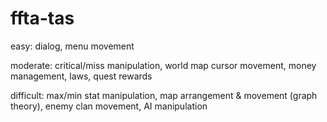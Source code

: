 # ffta-tas

easy:
dialog,
menu movement

moderate:
critical/miss manipulation,
world map cursor movement,
money management,
laws,
quest rewards

difficult:
max/min stat manipulation,
map arrangement & movement (graph theory),
enemy clan movement,
AI manipulation
